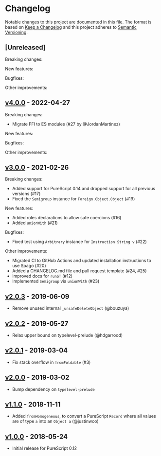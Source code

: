 # Changelog

Notable changes to this project are documented in this file. The format is based on [Keep a Changelog](https://keepachangelog.com/en/1.0.0/) and this project adheres to [Semantic Versioning](https://semver.org/spec/v2.0.0.html).

## [Unreleased]

Breaking changes:

New features:

Bugfixes:

Other improvements:

## [v4.0.0](https://github.com/purescript/purescript-foreign-object/releases/tag/v4.0.0) - 2022-04-27

Breaking changes:
- Migrate FFI to ES modules (#27 by @JordanMartinez)

New features:

Bugfixes:

Other improvements:

## [v3.0.0](https://github.com/purescript/purescript-foreign-object/releases/tag/v3.0.0) - 2021-02-26

Breaking changes:
- Added support for PureScript 0.14 and dropped support for all previous versions (#17)
- Fixed the `Semigroup` instance for `Foreign.Object.Object` (#19)

New features:
- Added roles declarations to allow safe coercions (#16)
- Added `unionWith` (#21)

Bugfixes:
- Fixed test using `Arbitrary` instance for `Instruction String v` (#22)

Other improvements:
- Migrated CI to GitHub Actions and updated installation instructions to use Spago (#20)
- Added a CHANGELOG.md file and pull request template (#24, #25)
- Improved docs for `runST` (#12)
- Implemented `Semigroup` via `unionWith` (#23)

## [v2.0.3](https://github.com/purescript/purescript-foreign-object/releases/tag/v2.0.3) - 2019-06-09

- Remove unused internal `_unsafeDeleteObject` (@bouzuya)

## [v2.0.2](https://github.com/purescript/purescript-foreign-object/releases/tag/v2.0.2) - 2019-05-27

- Relax upper bound on typelevel-prelude (@hdgarrood)

## [v2.0.1](https://github.com/purescript/purescript-foreign-object/releases/tag/v2.0.1) - 2019-03-04

- Fix stack overflow in `fromFoldable` (#3)

## [v2.0.0](https://github.com/purescript/purescript-foreign-object/releases/tag/v2.0.0) - 2019-03-02

- Bump dependency on `typelevel-prelude`

## [v1.1.0](https://github.com/purescript/purescript-foreign-object/releases/tag/v1.1.0) - 2018-11-11

- Added `fromHomogeneous`, to convert a PureScript `Record` where all values are of type `a` into an `Object a` (@justinwoo)

## [v1.0.0](https://github.com/purescript/purescript-foreign-object/releases/tag/v1.0.0) - 2018-05-24

- Initial release for PureScript 0.12
